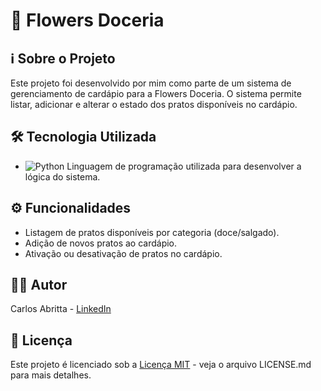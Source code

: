 # 🌸 Flowers Doceria

## ℹ️ Sobre o Projeto

Este projeto foi desenvolvido por mim como parte de um sistema de gerenciamento de cardápio para a Flowers Doceria. O sistema permite listar, adicionar e alterar o estado dos pratos disponíveis no cardápio.

## 🛠️ Tecnologia Utilizada

- ![Python](https://img.shields.io/badge/Python-3776AB?style=flat-square&logo=python&logoColor=white) Linguagem de programação utilizada para desenvolver a lógica do sistema.

## ⚙️ Funcionalidades

- Listagem de pratos disponíveis por categoria (doce/salgado).
- Adição de novos pratos ao cardápio.
- Ativação ou desativação de pratos no cardápio.

## 👨‍💻 Autor

Carlos Abritta - [LinkedIn](https://www.linkedin.com/in/carlos-abritta)

## 📄 Licença

Este projeto é licenciado sob a [Licença MIT](https://opensource.org/licenses/MIT) - veja o arquivo LICENSE.md para mais detalhes.
